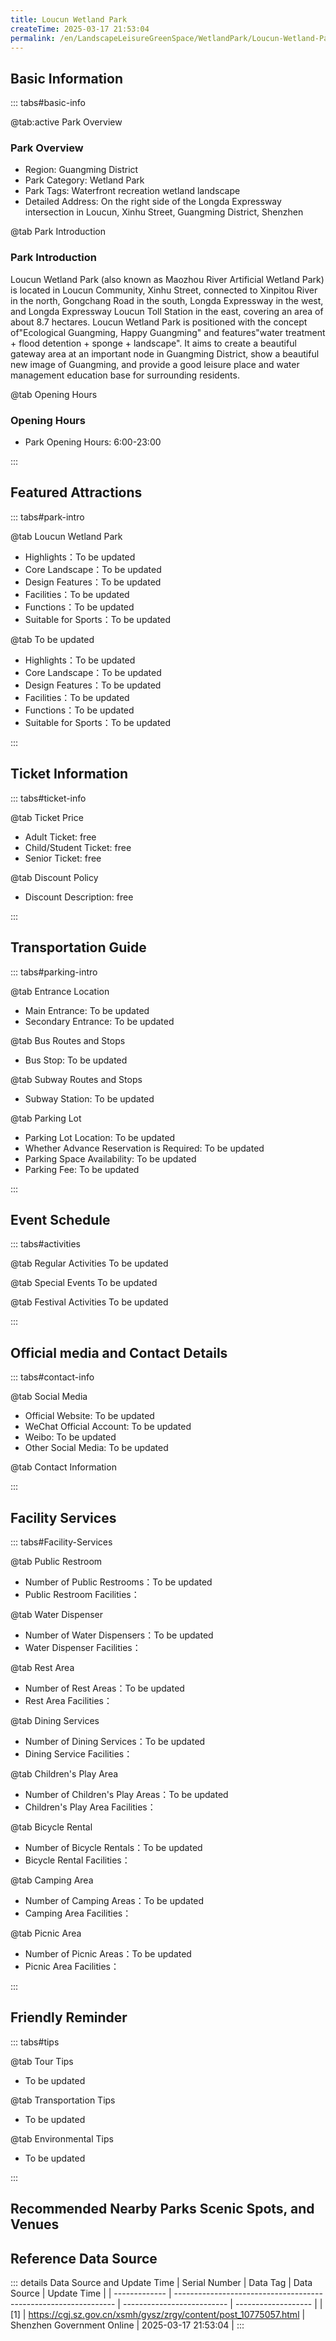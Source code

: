 ```yaml
---
title: Loucun Wetland Park
createTime: 2025-03-17 21:53:04
permalink: /en/LandscapeLeisureGreenSpace/WetlandPark/Loucun-Wetland-Park/
---
```



<script setup>
import ImageSwiper from '/.vuepress/theme/components/ImageSwiper.vue'
// 轮播图数据
const swiperItems = [
    {
                link: 'https://cdn.citywalk.group/city-shenzhen/2024/12/2ed038fbd7c783b6ba233701abf570db.jpg',
                title: 'Loucun Wetland Park - Entrance, near Gongchang Road',
                description: 'Loucun Wetland Park (also known as Maozhouhe Artificial Wetland Park) is located in Loucun Community, Xinhu Street. It borders Xinpitou River to the north, Gongchang Road to the south, Longda Expressway to the west, and Loucun Toll Station on Longda Expressway to the east, covering an area of approximately 8.7 hectares. The positioning of Loucun Wetland Park is based on the concept of "ecological brightness and happiness brightness".',
                author: 'citywalk.group',
                date: '2025/03/17'
                },
  {
                link: 'https://cdn.citywalk.group/2025/04/3bc425be374e64e92ae26c6707bfac42.jpg',
                title: 'Guide Map of Loucun Wetland Park',
                description: 'Loucun Wetland Park (also known as Maozhouhe Artificial Wetland Park) is located in Loucun Community, Xinhu Street. It borders Xinpitou River to the north, Gongchang Road to the south, Longda Expressway to the west, and Loucun Toll Station on Longda Expressway to the east, covering an area of approximately 8.7 hectares. The positioning of Loucun Wetland Park is based on the concept of "ecological brightness and happiness brightness".',
                author: 'citywalk.group',
                date: '2025/03/17'
                }
]
// 配置项
const swiperConfig = {
  height: 500,
  showInfo: true
}
</script>
<!-- 轮播图组件 -->
<ImageSwiper :items="swiperItems" :config="swiperConfig" />



## Basic Information

::: tabs#basic-info

@tab:active Park Overview
### Park Overview
- Region: Guangming District
- Park Category: Wetland Park
- Park Tags: Waterfront recreation wetland landscape
- Detailed Address: On the right side of the Longda Expressway intersection in Loucun, Xinhu Street, Guangming District, Shenzhen

@tab Park Introduction
### Park Introduction

 Loucun Wetland Park (also known as Maozhou River Artificial Wetland Park) is located in Loucun Community, Xinhu Street, connected to Xinpitou River in the north, Gongchang Road in the south, Longda Expressway in the west, and Longda Expressway Loucun Toll Station in the east, covering an area of about 8.7 hectares. Loucun Wetland Park is positioned with the concept of"Ecological Guangming, Happy Guangming" and features"water treatment + flood detention + sponge + landscape". It aims to create a beautiful gateway area at an important node in Guangming District, show a beautiful new image of Guangming, and provide a good leisure place and water management education base for surrounding residents.

@tab Opening Hours
### Opening Hours
- Park Opening Hours: 6:00-23:00

:::

## Featured Attractions

::: tabs#park-intro

@tab Loucun Wetland Park
<ImageCard
image="https://cgj.sz.gov.cn/images/index20230710_1.png"
    title="Loucun Wetland Park"
    description="There are a total of 7 garden landscape nodes, namely Water Welcoming Square, Spring Square, Joyful Square, Water Ripples, Water Corridor, Water Rest Garden and Shoreline Journey; there are 55 plant species, including 3 aquatic plants and 52 trees, shrubs and ground cover plants; the aquatic plants include canna, lily, and pickerel grass; the trees, shrubs and ground cover plants include poinciana, frangipani, bicolor iris, white beauty foxtail grass, verbena, Manila grass, etc."
    date=""
    author="Shenzhen Government Online"
/>


- Highlights：To be updated
- Core Landscape：To be updated
- Design Features：To be updated
- Facilities：To be updated
- Functions：To be updated
- Suitable for Sports：To be updated

@tab To be updated
<ImageCard
image="https://cgj.sz.gov.cn/images/index20230710_1.png"
    title="Loucun Wetland Park"
    description="There are a total of 7 garden landscape nodes, namely Water Welcoming Square, Spring Square, Joyful Square, Water Ripples, Water Corridor, Water Rest Garden and Shoreline Journey; there are 55 plant species, including 3 aquatic plants and 52 trees, shrubs and ground cover plants; the aquatic plants include canna, lily, and pickerel grass; the trees, shrubs and ground cover plants include poinciana, frangipani, bicolor iris, white beauty foxtail grass, verbena, Manila grass, etc."
    date=""
    author="Shenzhen Government Online"
/>


- Highlights：To be updated
- Core Landscape：To be updated
- Design Features：To be updated
- Facilities：To be updated
- Functions：To be updated
- Suitable for Sports：To be updated

:::

## Ticket Information

::: tabs#ticket-info

@tab Ticket Price
- Adult Ticket: free
- Child/Student Ticket: free
- Senior Ticket: free

@tab Discount Policy
- Discount Description: free

:::

## Transportation Guide

::: tabs#parking-intro

@tab Entrance Location
- Main Entrance: To be updated
- Secondary Entrance: To be updated

@tab Bus Routes and Stops
- Bus Stop: To be updated

@tab Subway Routes and Stops
- Subway Station: To be updated

@tab Parking Lot
- Parking Lot Location: To be updated
- Whether Advance Reservation is Required: To be updated
- Parking Space Availability: To be updated
- Parking Fee: To be updated

:::

## Event Schedule

::: tabs#activities

@tab Regular Activities
To be updated

@tab Special Events
To be updated

@tab Festival Activities
To be updated

:::

## Official media and Contact Details

::: tabs#contact-info

@tab Social Media
- Official Website: To be updated
- WeChat Official Account: To be updated
- Weibo: To be updated
- Other Social Media: To be updated

@tab Contact Information

:::

## Facility Services

::: tabs#Facility-Services

@tab Public Restroom
- Number of Public Restrooms：To be updated
- Public Restroom Facilities：

@tab Water Dispenser
- Number of Water Dispensers：To be updated
- Water Dispenser Facilities：

@tab Rest Area
- Number of Rest Areas：To be updated
- Rest Area Facilities：

@tab Dining Services
- Number of Dining Services：To be updated
- Dining Service Facilities：

@tab Children's Play Area
- Number of Children's Play Areas：To be updated
- Children's Play Area Facilities：

@tab Bicycle Rental
- Number of Bicycle Rentals：To be updated
- Bicycle Rental Facilities：

@tab Camping Area
- Number of Camping Areas：To be updated
- Camping Area Facilities：

@tab Picnic Area
- Number of Picnic Areas：To be updated
- Picnic Area Facilities：

:::

## Friendly Reminder

::: tabs#tips

@tab Tour Tips
- To be updated

@tab Transportation Tips
- To be updated

@tab Environmental Tips
- To be updated

:::

## Recommended Nearby Parks Scenic Spots, and Venues

<CardGrid>
  <ImageCard
        image="https://cgj.sz.gov.cn/img/4/4006/4006108/10775583.png"
        title="Xinpitou South Wetland Park"
        description="Xinpitu South Wetland Park is located in the southeast of the intersection of Xi"
        href="/en/LandscapeLeisureGreenSpace/WetlandPark/Xinpitou-South-Wetland-Park/"
        author="Shenzhen Government Online"
        date="2025/01/02"
      />
      <ImageCard
        image="https://cgj.sz.gov.cn/img/4/4006/4006108/10775583.png"
        title="Xinpitou South Wetland Park"
        description="Xinpitu South Wetland Park is located in the southeast of the intersection of Xi"
        href="/en/LandscapeLeisureGreenSpace/WetlandPark/Xinpitou-South-Wetland-Park/"
        author="Shenzhen Government Online"
        date="2025/01/02"
      />
    </CardGrid>


## Reference Data Source

::: details Data Source and Update Time
| Serial Number | Data Tag                                                        | Data Source                | Update Time         |
| ------------- | --------------------------------------------------------------- | -------------------------- | ------------------- |
| [1]           | https://cgj.sz.gov.cn/xsmh/gysz/zrgy/content/post_10775057.html | Shenzhen Government Online | 2025-03-17 21:53:04 |
:::

